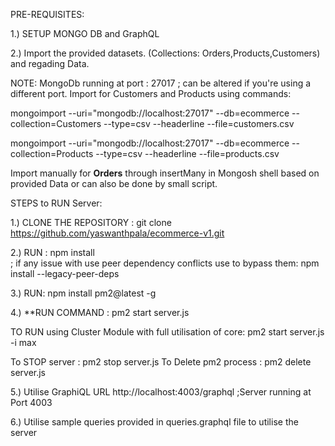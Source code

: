 
PRE-REQUISITES: 

1.) SETUP MONGO DB and GraphQL

2.) Import the provided datasets. (Collections: Orders,Products,Customers) and regading Data.


NOTE: MongoDb running at port : 27017 ; can be altered if you're using a different port.
Import for Customers and Products using commands: 

mongoimport --uri="mongodb://localhost:27017" --db=ecommerce --collection=Customers --type=csv --headerline --file=customers.csv

mongoimport --uri="mongodb://localhost:27017" --db=ecommerce --collection=Products --type=csv --headerline --file=products.csv

Import manually for **Orders** through insertMany in Mongosh shell  based on provided Data or can also be done by small script.

STEPS to RUN Server:

1.) CLONE THE REPOSITORY : git clone https://github.com/yaswanthpala/ecommerce-v1.git


2.) RUN : npm install      
      ;  if any issue with use peer dependency conflicts use to bypass them: npm install --legacy-peer-deps

3.) RUN: npm install pm2@latest -g

4.) **RUN COMMAND : pm2 start server.js  

TO RUN using Cluster Module with full utilisation of core:  pm2 start server.js -i max   

To STOP server : pm2 stop server.js
To Delete pm2 process : pm2 delete server.js

5.) Utilise GraphiQL URL http://localhost:4003/graphql   ;Server running at Port 4003

6.) Utilise sample queries provided in queries.graphql file to utilise the server


